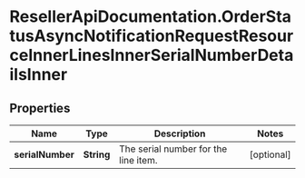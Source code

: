 # ResellerApiDocumentation.OrderStatusAsyncNotificationRequestResourceInnerLinesInnerSerialNumberDetailsInner

## Properties

Name | Type | Description | Notes
------------ | ------------- | ------------- | -------------
**serialNumber** | **String** | The serial number for the line item.                   | [optional] 


